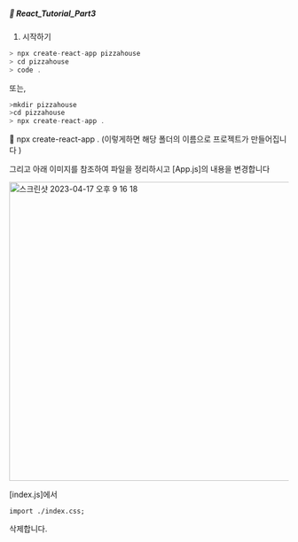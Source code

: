 ##### :cactus: React_Tutorial_Part3

1. 시작하기

```js
> npx create-react-app pizzahouse
> cd pizzahouse
> code .
```  
또는, 
```js
>mkdir pizzahouse
>cd pizzahouse
> npx create-react-app .
```   
:pencil:  npx create-react-app .  (이렇게하면 해당 폴더의 이름으로 프로젝트가 만들어집니다 )  

그리고 아래 이미지를 참조하여 파일을 정리하시고 [App.js]의 내용을 변경합니다  

<img width="540" alt="스크린샷 2023-04-17 오후 9 16 18" src="https://user-images.githubusercontent.com/48478079/232481421-591c8a7b-447e-4027-935a-65a6fb861ece.png">  

[index.js]에서   

``` 
import ./index.css;
``` 
삭제합니다.   


